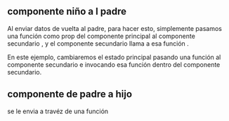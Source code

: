 ## componente niño a l padre 
Al enviar datos de vuelta al padre, para hacer esto, simplemente pasamos una función como prop del componente principal al componente secundario , y el componente secundario llama a esa función .

En este ejemplo, cambiaremos el estado principal pasando una función al componente secundario e invocando esa función dentro del componente secundario.


## componente de padre a hijo

se le envia a travéz de una función
